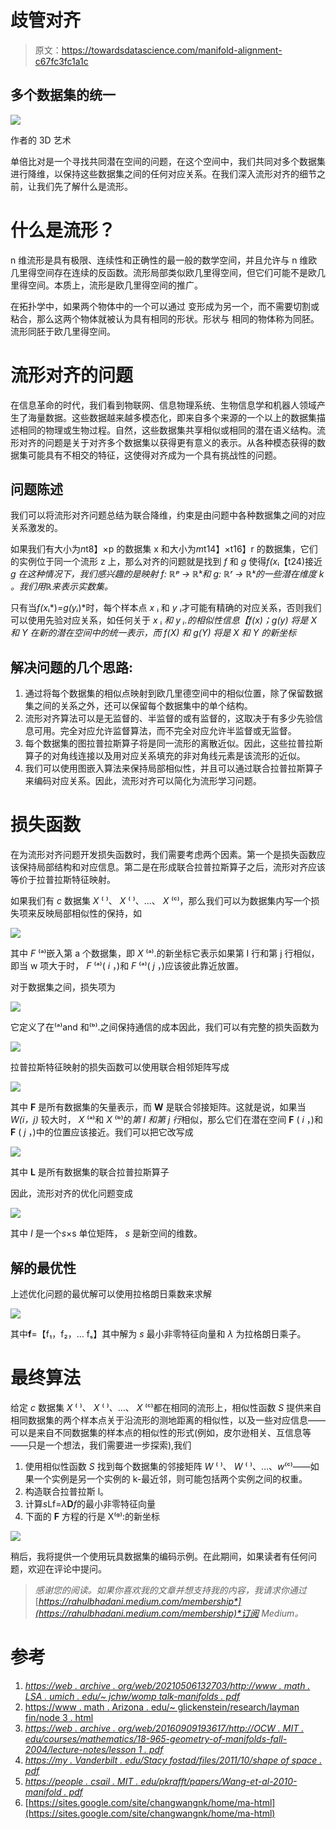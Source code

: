 # 歧管对齐

> 原文：<https://towardsdatascience.com/manifold-alignment-c67fc3fc1a1c>

## 多个数据集的统一

![](img/c521a0900525f42b68ea854d5d23450b.png)

作者的 3D 艺术

单倍比对是一个寻找共同潜在空间的问题，在这个空间中，我们共同对多个数据集进行降维，以保持这些数据集之间的任何对应关系。在我们深入流形对齐的细节之前，让我们先了解什么是流形。

# 什么是流形？

n 维流形是具有极限、连续性和正确性的最一般的数学空间，并且允许与 n 维欧几里得空间存在连续的反函数。流形局部类似欧几里得空间，但它们可能不是欧几里得空间。本质上，流形是欧几里得空间的推广。

在拓扑学中，如果两个物体中的一个可以通过
变形成为另一个，而不需要切割或粘合，那么这两个物体就被认为具有相同的形状。形状与
相同的物体称为同胚。流形同胚于欧几里得空间。

# 流形对齐的问题

在信息革命的时代，我们看到物联网、信息物理系统、生物信息学和机器人领域产生了海量数据。这些数据越来越多模态化，即来自多个来源的一个以上的数据集描述相同的物理或生物过程。自然，这些数据集共享相似或相同的潜在语义结构。流形对齐的问题是关于对齐多个数据集以获得更有意义的表示。从各种模态获得的数据集可能具有不相交的特征，这使得对齐成为一个具有挑战性的问题。

## **问题陈述**

我们可以将流形对齐问题总结为联合降维，约束是由问题中各种数据集之间的对应关系激发的。

如果我们有大小为*n*t8】×p 的数据集 x 和大小为*m*t14】×t16】r 的数据集，它们的实例位于同一个流形 z 上，那么对齐的问题就是找到 *f* 和 *g* 使得*f(x*ᵢ【t24)接近 *g 在这种情况下，我们感兴趣的是映射 *f:* ℝᵖ *→* ℝᵏ和 *g:* ℝʳ *→* ℝᵏ的一些潜在维度 *k* 。我们用ℝ来表示实数集。*

只有当*f(x*ᵢ*)*=*g(y*ᵢ*)*时，每个样本点 *x* ᵢ 和 *y* ᵢ才可能有精确的对应关系，否则我们可以使用先验对应关系，如任何关于 *x* ᵢ *和 *y* ᵢ.的相似性信息【*f(x)；g(y)* 将是 X 和 Y 在新的潜在空间中的统一表示，而 *f(X)* 和 *g(Y)* 将是 X 和 Y 的新坐标*

## 解决问题的几个思路:

1.  通过将每个数据集的相似点映射到欧几里德空间中的相似位置，除了保留数据集之间的关系之外，还可以保留每个数据集中的单个结构。
2.  流形对齐算法可以是无监督的、半监督的或有监督的，这取决于有多少先验信息可用。完全对应允许监督算法，而不完全对应允许半监督或无监督。
3.  每个数据集的图拉普拉斯算子将是同一流形的离散近似。因此，这些拉普拉斯算子的对角线连接以及用对应关系填充的非对角线元素是该流形的近似。
4.  我们可以使用图嵌入算法来保持局部相似性，并且可以通过联合拉普拉斯算子来编码对应关系。因此，流形对齐可以简化为流形学习问题。

# 损失函数

在为流形对齐问题开发损失函数时，我们需要考虑两个因素。第一个是损失函数应该保持局部结构和对应信息。第二是在形成联合拉普拉斯算子之后，流形对齐应该等价于拉普拉斯特征映射。

如果我们有 *c* 数据集 *X* ⁽ ⁾、 *X* ⁽ ⁾、…、 *X* ⁽ᶜ⁾，那么我们可以为数据集内写一个损失项来反映局部相似性的保持，如

![](img/32ad40dbc878583bdd644ca9ac9cc32d.png)

其中 *F* ⁽ᵃ⁾嵌入第 a 个数据集，即 *X* ⁽ᵃ⁾.的新坐标它表示如果第 I 行和第 j 行相似，即当 w 项大于时， *F* ⁽ᵃ⁾( *i* ，)和 *F* ⁽ᵃ⁾( *j* ，)应该彼此靠近放置。

对于数据集之间，损失项为

![](img/595f9f30b82b3d5019ecab6c734149e5.png)

它定义了在⁽ᵃ⁾and 和⁽ᵇ⁾.之间保持通信的成本因此，我们可以有完整的损失函数为

![](img/5554ff8f6472e6377e5d19d822364c15.png)

拉普拉斯特征映射的损失函数可以使用联合相邻矩阵写成

![](img/3ac102992a503bb043a0b8ce568ceae1.png)

其中 **F** 是所有数据集的矢量表示，而 **W** 是联合邻接矩阵。这就是说，如果当 *W(i，j)* 较大时， *X* ⁽ᵃ⁾和 *X* ⁽ᵇ⁾的*第 I 和第 j 行*相似，那么它们在潜在空间 **F** ( *i* ，)和 **F** ( *j* ，)中的位置应该接近。我们可以把它改写成

![](img/64b2e139604d564c78e6051e8f97de48.png)

其中 **L** 是所有数据集的联合拉普拉斯算子

因此，流形对齐的优化问题变成

![](img/fce81ab39d55cdcbb82567be1fadaea4.png)

其中 *I* 是一个*s*×s 单位矩阵， *s* 是新空间的维数。

## 解的最优性

上述优化问题的最优解可以使用拉格朗日乘数来求解

![](img/b23125f9055199e1077c2f0b0d23e569.png)

其中**f**=【f₁，f₂，… fₛ】其中解为 *s* 最小非零特征向量和 *λ* 为拉格朗日乘子。

# 最终算法

给定 *c* 数据集 *X* ⁽ ⁾、 *X* ⁽ ⁾、…、 *X* ⁽ᶜ⁾都在相同的流形上，相似性函数 *S* 提供来自相同数据集的两个样本点关于沿流形的测地距离的相似性，以及一些对应信息——可以是来自不同数据集的样本点的相似性的形式(例如，皮尔逊相关、互信息等——只是一个想法，我们需要进一步探索),我们

1.  使用相似性函数 *S* 找到每个数据集的邻接矩阵 *W* ⁽ ⁾、 *W* ⁽ ⁾、…、*w*⁽ᶜ⁾——如果一个实例是另一个实例的 k-最近邻，则可能包括两个实例之间的权重。
2.  构造联合拉普拉斯 l。
3.  计算*s*Lf=*λ***D***f*的最小非零特征向量
4.  下面的 **F** 方程的行是 X⁽ᵍ⁾:的新坐标

![](img/631860c6cdb5efc29dd6e1787976a1d7.png)

稍后，我将提供一个使用玩具数据集的编码示例。在此期间，如果读者有任何问题，欢迎在评论中提问。

> *感谢您的阅读。如果你喜欢我的文章并想支持我的内容，我请求你通过*[*https://rahulbhadani.medium.com/membership*](https://rahulbhadani.medium.com/membership)*订阅 Medium。*

# 参考

1.  [*https://web . archive . org/web/20210506132703/http://www . math . LSA . umich . edu/~ jchw/womp talk-manifolds . pdf*](https://web.archive.org/web/20210506132703/http://www.math.lsa.umich.edu/~jchw/WOMPtalk-Manifolds.pdf)
2.  [https://www . math . Arizona . edu/~ glickenstein/research/layman fin/node 3 . html](https://www.math.arizona.edu/~glickenstein/research/laymanfin/node3.html)
3.  [*https://web . archive . org/web/20160909193617/http://OCW . MIT . edu/courses/mathematics/18-965-geometry-of-manifolds-fall-2004/lecture-notes/lesson 1 . pdf*](https://web.archive.org/web/20160909193617/http://ocw.mit.edu/courses/mathematics/18-965-geometry-of-manifolds-fall-2004/lecture-notes/lecture1.pdf)
4.  [*https://my . Vanderbilt . edu/Stacy fostad/files/2011/10/shape of space . pdf*](https://my.vanderbilt.edu/stacyfonstad/files/2011/10/ShapeOfSpace.pdf)
5.  [*https://people . csail . MIT . edu/pkrafft/papers/Wang-et-al-2010-manifold . pdf*](https://people.csail.mit.edu/pkrafft/papers/wang-et-al-2010-manifold.pdf)
6.  [https://sites.google.com/site/changwangnk/home/ma-html](https://sites.google.com/site/changwangnk/home/ma-html)